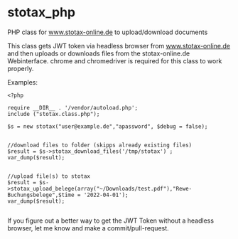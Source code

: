 # stotax_php
PHP class for www.stotax-online.de to upload/download documents

This class gets JWT token via headless browser from www.stotax-online.de and then uploads or downloads files from the stotax-online.de Webinterface. chrome and chromedriver is required for this class to work properly. 

Examples:

```
<?php

require __DIR__ . '/vendor/autoload.php';
include ("stotax.class.php");

$s = new stotax("user@example.de","apassword", $debug = false);


//download files to folder (skipps already existing files)
$result = $s->stotax_download_files('/tmp/stotax') ; 
var_dump($result);


//upload file(s) to stotax
$result = $s->stotax_upload_belege(array("~/Downloads/test.pdf"),"Rewe-Buchungsbelege",$time = '2022-04-01');
var_dump($result);


```


If you figure out a better way to get the JWT Token without a headless browser, let me know and make a commit/pull-request.
